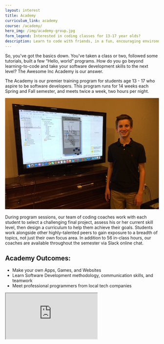 ```yaml
---
layout: interest
title: Academy
curriculum_link: academy
course: /academy/
hero_img: /img/academy-group.jpg
form_legend: Interested in coding classes for 13-17 year olds?
description: Learn to code with friends, in a fun, encouraging environment. Make your own apps, video games, and websites.
---
```


So, you've got the basics down. You've taken a class or two, followed some tutorials, built a few “Hello, world” programs. How do you go beyond learning-to-code and take your software development skills to the next level? The Awesome Inc Academy is our answer.

The Academy is our premier training program for students age 13 - 17 who aspire to be software developers. This program runs for 14 weeks each Spring and Fall semester, and meets twice a week, two hours per night.

<img alt="Student with iPhone app project at Awesome Inc Academy" src="/img/academy-student.jpg" class="img-responsive">

During program sessions, our team of coding coaches work with each student to select a challenging final project, assess his or her current skill level, then design a curriculum to help them achieve their goals. Students work alongside other highly-talented peers to gain exposure to a breadth of topics, not just their own focus area. In addition to 56 in-class hours, our coaches are available throughout the semester via Slack online chat.

## Academy Outcomes:

*   Make your own Apps, Games, and Websites
*   Learn Software Development methodology, communication skills, and teamwork
*   Meet professional programmers from local tech companies

<div class="embed-responsive embed-responsive-16by9"><iframe class="embed-responsive-item" src="https://www.youtube.com/embed/kSqzDzU-Bxo"></iframe></div>


